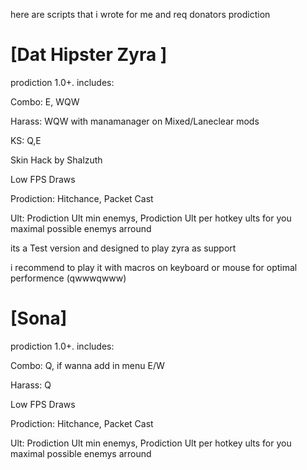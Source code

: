 here are scripts that i wrote for me and req donators prodiction

[Dat Hipster Zyra ]
============
prodiction 1.0+. 
includes:

Combo: E, WQW

Harass: WQW  with manamanager on Mixed/Laneclear mods

KS: Q,E

Skin Hack by Shalzuth

Low FPS Draws

Prodiction: Hitchance, Packet Cast

Ult: Prodiction Ult min enemys, Prodiction Ult per hotkey ults for you maximal possible enemys arround

its a Test version and designed to play zyra as support

i recommend to play it with macros on keyboard or mouse for optimal performence (qwwwqwww)

[Sona]
============
prodiction 1.0+. 
includes:

Combo: Q, if wanna add in menu E/W

Harass: Q

Low FPS Draws

Prodiction: Hitchance, Packet Cast

Ult: Prodiction Ult min enemys, Prodiction Ult per hotkey ults for you maximal possible enemys arround
